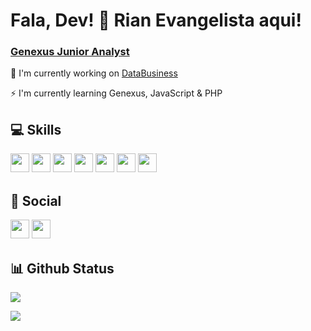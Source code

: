 <h1>Fala, Dev! 👋 Rian Evangelista aqui!</h1>
<h3><a href="https://training.genexus.com/pt/aprendizagem/certificacoes/tecnicos-certificados?data=119444">Genexus Junior Analyst</a></h3>

<p>🚀 I'm currently working on <a href="https://www.instagram.com/databusiness.tecnologia/">DataBusiness</a></p>
<p>⚡ I'm currently learning Genexus, JavaScript & PHP</p>

<h2> 💻 Skills </h2>
<p>
<img src="https://img.shields.io/badge/c-%2300599C.svg?style=for-the-badge&logo=c&logoColor=white" style="margin-bottom: 4px;" height="30px">
<img src="https://img.shields.io/badge/javascript-%23323330.svg?style=for-the-badge&logo=javascript&logoColor=%23F7DF1E" style="margin-bottom: 4px;" height="30px">
<img src="https://img.shields.io/badge/php-%23777BB4.svg?style=for-the-badge&logo=php&logoColor=white" style="margin-bottom: 4px;" height="30px">
<img src="https://img.shields.io/badge/Flutter-%2302569B.svg?style=for-the-badge&logo=Flutter&logoColor=white" style="margin-bottom: 4px;" height="30px">
<img src="https://img.shields.io/badge/dart-%230175C2.svg?style=for-the-badge&logo=dart&logoColor=white" style="margin-bottom: 4px;" height="30px">
<img src="https://img.shields.io/badge/html5-%23E34F26.svg?style=for-the-badge&logo=html5&logoColor=white" style="margin-bottom: 4px;" height="30px">
<img src="https://img.shields.io/badge/css3-%231572B6.svg?style=for-the-badge&logo=css3&logoColor=white" style="margin-bottom: 4px;" height="30px">
</p>

<h2> 👥 Social </h2>
<p>
<a href="https://www.linkedin.com/in/rianevangelista/"><img src="https://img.shields.io/badge/linkedin-%230077B5.svg?style=for-the-badge&logo=linkedin&logoColor=white" style="margin-bottom: 4px;" height="30px" target="_blank"></a>
<a href="https://www.instagram.com/_rianevangelista/"><img src="https://img.shields.io/badge/Instagram-%23E4405F.svg?style=for-the-badge&logo=Instagram&logoColor=white" style="margin-bottom: 4px;" height="30px" target="_blank"></a>
</p>

<h2> 📊 Github Status </h2>

<p><img src="https://github-readme-stats.vercel.app/api/top-langs/?username=rianevangelista&layout=compact"><p>

<p><img src="https://github-readme-streak-stats.herokuapp.com/?user=rianevangelista"><p>

<!---
rianevangelista/rianevangelista is a ✨ special ✨ repository because its `README.md` (this file) appears on your GitHub profile.
You can click the Preview link to take a look at your changes.
--->
